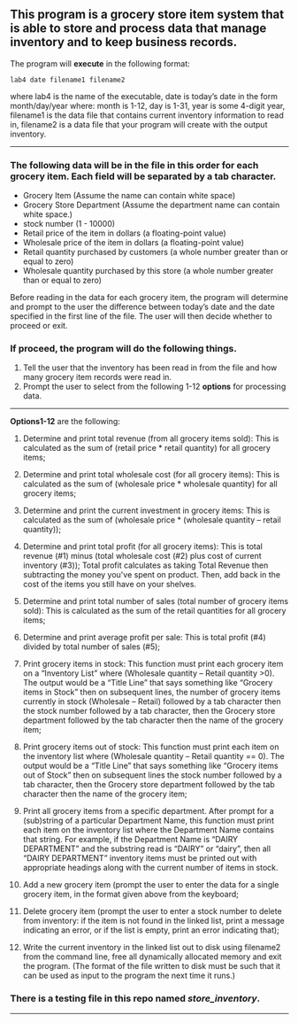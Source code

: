 ## This program is a grocery store item system that is able to store and process data that manage inventory and to keep business records.


The program will **execute** in the following format:

    lab4 date filename1 filename2

where lab4 is the name of the executable, date is today’s date in the form month/day/year where: month is 1-12, day is 1-31, year is some 4-digit year, 
filename1 is the data file that contains current inventory information to read in, filename2 is a data file that your program will create with the output inventory.

---

### The following data will be in the file in this order for **each grocery item**. Each field will be separated by a tab character.
- Grocery Item (Assume the name can contain white space)
- Grocery Store Department (Assume the department name can contain white space.)
- stock number (1 - 10000)
- Retail price of the item in dollars (a floating-point value)
- Wholesale price of the item in dollars (a floating-point value)
- Retail quantity purchased by customers (a whole number greater than or equal to zero)
- Wholesale quantity purchased by this store (a whole number greater than or equal to zero)

Before reading in the data for each grocery item, the program will determine and prompt to the user the difference between today’s date and the date specified in the first line of the file. The user will then decide whether to proceed or exit.

### If proceed, the program will do the following things.
1. Tell the user that the inventory has been read in from the file and how many grocery item
records were read in.
2. Prompt the user to select from the following 1-12 
**options** for processing data.

---

**Options1-12** are the following: 

1. Determine and print total revenue (from all grocery items sold): This is calculated as the sum of
(retail price * retail quantity) for all grocery items;

2. Determine and print total wholesale cost (for all grocery items): This is calculated as the sum of
(wholesale price * wholesale quantity) for all grocery items;

3. Determine and print the current investment in grocery items: This is calculated as the sum of
(wholesale price * (wholesale quantity – retail quantity));

4. Determine and print total profit (for all grocery items): This is total revenue (#1) minus (total
wholesale cost (#2) plus cost of current inventory (#3)); Total profit calculates as taking Total
Revenue then subtracting the money you've spent on product. Then, add back in the cost of the
items you still have on your shelves.

5. Determine and print total number of sales (total number of grocery items sold): This is calculated
as the sum of the retail quantities for all grocery items;

6. Determine and print average profit per sale: This is total profit (#4) divided by total number of sales
(#5);

7. Print grocery items in stock: This function must print each grocery item on a “Inventory List”
where (Wholesale quantity – Retail quantity >0). The output would be a “Title Line” that says
something like “Grocery items in Stock” then on subsequent lines, the number of grocery items
currently in stock (Wholesale – Retail) followed by a tab character then the stock number followed
by a tab character, then the Grocery store department followed by the tab character then the name
of the grocery item;

8. Print grocery items out of stock: This function must print each item on the inventory list where
(Wholesale quantity – Retail quantity == 0). The output would be a “Title Line” that says
something like “Grocery items out of Stock” then on subsequent lines the stock number followed
by a tab character, then the Grocery store department followed by the tab character then the name
of the grocery item;

9. Print all grocery items from a specific department. After prompt for a (sub)string of a particular
Department Name, this function must print each item on the inventory list where the Department
Name contains that string. For example, if the Department Name is “DAIRY DEPARTMENT”
and the substring read is “DAIRY” or “dairy”, then all “DAIRY DEPARTMENT” inventory items
must be printed out with appropriate headings along with the current number of items in stock.

10. Add a new grocery item (prompt the user to enter the data for a single grocery item, in the
format given above from the keyboard;

11. Delete grocery item (prompt the user to enter a stock number to delete from inventory: if the item
is not found in the linked list, print a message indicating an error, or if the list is empty, print an
error indicating that);

12. Write the current inventory in the linked list out to disk using filename2 from the command line,
free all dynamically allocated memory and exit the program. (The format of the file written to disk
must be such that it can be used as input to the program the next time it runs.)


### There is a testing file in this repo named *store_inventory*. 

---
